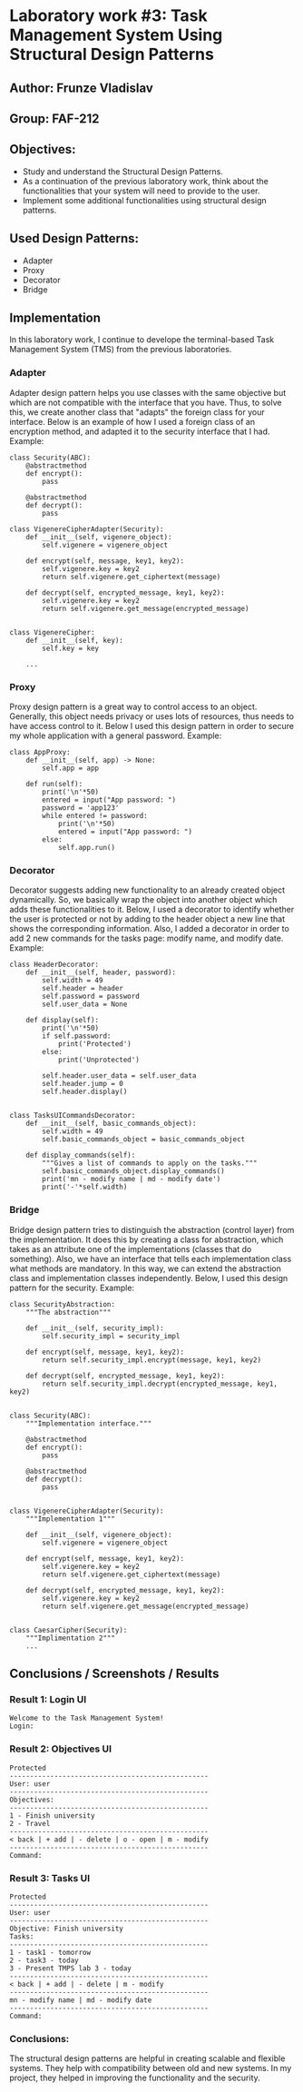 # Laboratory work #3: Task Management System Using Structural Design Patterns

## Author: Frunze Vladislav
## Group: FAF-212

## Objectives:
* Study and understand the Structural Design Patterns.
* As a continuation of the previous laboratory work, think about the functionalities that your system will need to provide to the user.
* Implement some additional functionalities using structural design patterns.

## Used Design Patterns:
* Adapter
* Proxy
* Decorator
* Bridge

## Implementation
In this laboratory work, I continue to develope the terminal-based Task Management System (TMS) from the previous laboratories.

### Adapter

Adapter design pattern helps you use classes with the same objective but which are not compatible with the interface that you have. Thus, to solve this, we create another class that "adapts" the foreign class for your interface. Below is an example of how I used a foreign class of an encryption method, and adapted it to the security interface that I had.
Example:
```
class Security(ABC):
    @abstractmethod
    def encrypt():
        pass

    @abstractmethod
    def decrypt():
        pass

class VigenereCipherAdapter(Security):
    def __init__(self, vigenere_object):
        self.vigenere = vigenere_object

    def encrypt(self, message, key1, key2):
        self.vigenere.key = key2
        return self.vigenere.get_ciphertext(message)
    
    def decrypt(self, encrypted_message, key1, key2):
        self.vigenere.key = key2
        return self.vigenere.get_message(encrypted_message)


class VigenereCipher:
    def __init__(self, key):
        self.key = key
    
    ...
``` 

### Proxy

Proxy design pattern is a great way to control access to an object. Generally, this object needs privacy or uses lots of resources, thus needs to have access control to it. Below I used this design pattern in order to secure my whole application with a general password.
Example:
```
class AppProxy:
    def __init__(self, app) -> None:
        self.app = app

    def run(self):
        print('\n'*50)
        entered = input("App password: ")
        password = 'app123'
        while entered != password:
            print('\n'*50)
            entered = input("App password: ")
        else:
            self.app.run()
``` 

### Decorator

Decorator suggests adding new functionality to an already created object dynamically. So, we basically wrap the object into another object which adds these functionalities to it. Below, I used a decorator to identify whether the user is protected or not by adding to the header object a new line that shows the corresponding information. Also, I added a decorator in order to add 2 new commands for the tasks page: modify name, and modify date. 
Example:
```
class HeaderDecorator:
    def __init__(self, header, password):
        self.width = 49
        self.header = header
        self.password = password
        self.user_data = None

    def display(self):
        print('\n'*50)
        if self.password:
            print('Protected')
        else:
            print('Unprotected')
        
        self.header.user_data = self.user_data
        self.header.jump = 0
        self.header.display()


class TasksUICommandsDecorator:
    def __init__(self, basic_commands_object):
        self.width = 49
        self.basic_commands_object = basic_commands_object

    def display_commands(self):
        """Gives a list of commands to apply on the tasks."""
        self.basic_commands_object.display_commands()
        print('mn - modify name | md - modify date')
        print('-'*self.width)
``` 

### Bridge

Bridge design pattern tries to distinguish the abstraction (control layer) from the implementation. It does this by creating a class for abstraction, which takes as an attribute one of the implementations (classes that do something). Also, we have an interface that tells each implementation class what methods are mandatory. In this way, we can extend the abstraction class and implementation classes independently. Below, I used this design pattern for the security.
Example:
```
class SecurityAbstraction:
    """The abstraction"""

    def __init__(self, security_impl):
        self.security_impl = security_impl

    def encrypt(self, message, key1, key2):
        return self.security_impl.encrypt(message, key1, key2)

    def decrypt(self, encrypted_message, key1, key2):
        return self.security_impl.decrypt(encrypted_message, key1, key2)


class Security(ABC):
    """Implementation interface."""

    @abstractmethod
    def encrypt():
        pass

    @abstractmethod
    def decrypt():
        pass


class VigenereCipherAdapter(Security):
    """Implementation 1"""

    def __init__(self, vigenere_object):
        self.vigenere = vigenere_object

    def encrypt(self, message, key1, key2):
        self.vigenere.key = key2
        return self.vigenere.get_ciphertext(message)
    
    def decrypt(self, encrypted_message, key1, key2):
        self.vigenere.key = key2
        return self.vigenere.get_message(encrypted_message)


class CaesarCipher(Security):
    """Implimentation 2"""
    ...
``` 

## Conclusions / Screenshots / Results
### Result 1: Login UI

```
Welcome to the Task Management System!
Login: 
```

### Result 2: Objectives UI

```
Protected
-------------------------------------------------
User: user
-------------------------------------------------
Objectives: 
-------------------------------------------------
1 - Finish university
2 - Travel
-------------------------------------------------
< back | + add | - delete | o - open | m - modify
-------------------------------------------------
Command: 
```


### Result 3: Tasks UI

```
Protected
-------------------------------------------------
User: user
-------------------------------------------------
Objective: Finish university
Tasks: 
-------------------------------------------------
1 - task1 - tomorrow
2 - task3 - today
3 - Present TMPS lab 3 - today
-------------------------------------------------
< back | + add | - delete | m - modify
-------------------------------------------------
mn - modify name | md - modify date
-------------------------------------------------
Command: 
```

### Conclusions:
The structural design patterns are helpful in creating scalable and flexible systems. They help with compatibility between old and new systems. In my project, they helped in improving the functionality and the security.